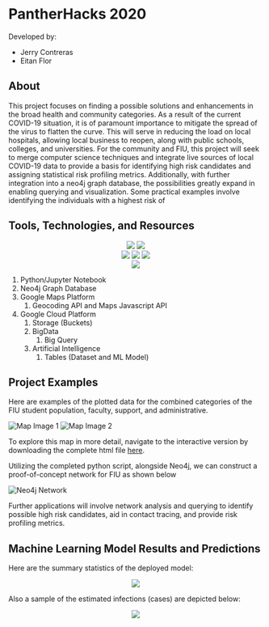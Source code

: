 # PantherHacks 2020

Developed by: 
- Jerry Contreras
- Eitan Flor

## About

This project focuses on finding a possible solutions and enhancements in the broad health and community categories. As a result of the current COVID-19 situation, it is of paramount importance to mitigate the spread of the virus to flatten the curve. This will serve in reducing the load on local hospitals, allowing local business to reopen, along with public schools, colleges, and universities. For the community and FIU, this project will seek to merge computer science techniques and integrate live sources of local COVID-19 data to provide a basis for identifying high risk candidates and assigning statistical risk profiling metrics. Additionally, with further integration into a neo4j graph database, the possibilities greatly expand in enabling querying and visualization. Some practical examples involve identifying the individuals with a highest risk of   

## Tools, Technologies, and Resources

<p align="center">
    <img src="https://github.com/eitanflor/pantherhacks/blob/master/Static%20Files/Google%20Resources/cloud.png">
    <img src="https://github.com/eitanflor/pantherhacks/blob/master/Static%20Files/Google%20Resources/neo4j.png">
<br>  
    <img src="https://github.com/eitanflor/pantherhacks/blob/master/Static%20Files/Google%20Resources/bigquery.png">
    <img src="https://github.com/eitanflor/pantherhacks/blob/master/Static%20Files/Google%20Resources/automl.jpg">
    <img src="https://github.com/eitanflor/pantherhacks/blob/master/Static%20Files/Google%20Resources/storage.png">
<br>
    <img src="https://github.com/eitanflor/pantherhacks/blob/master/Static%20Files/Google%20Resources/maps%20platform.png">
</p>

1. Python/Jupyter Notebook
1. Neo4j Graph Database
1. Google Maps Platform
    1. Geocoding API and Maps Javascript API
1. Google Cloud Platform
   1. Storage (Buckets)
   1. BigData
      1. Big Query
   1. Artificial Intelligence
      1. Tables (Dataset and ML Model) 

## Project Examples

Here are examples of the plotted data for the combined categories of the FIU student population, faculty, support, and administrative. 

![Map Image 1](https://github.com/eitanflor/pantherhacks/blob/master/Static%20Files/Zoomed-Out-Focus.JPG)
![Map Image 2](https://github.com/eitanflor/pantherhacks/blob/master/Static%20Files/FIU-MMC-Focus.JPG)

To explore this map in more detail, navigate to the interactive version by downloading the complete html file [here](https://github.com/eitanflor/pantherhacks/blob/master/Static%20Files/map.html).

Utilizing the completed python script, alongside Neo4j, we can construct a proof-of-concept network for FIU as shown below 

![Neo4j Network](https://github.com/eitanflor/pantherhacks/blob/master/Static%20Files/neo4j.png)

Further applications will involve network analysis and querying to identify possible high risk candidates, aid in contact tracing, and provide risk profiling metrics. 

## Machine Learning Model Results and Predictions

Here are the summary statistics of the deployed model:

<p align="center">
    <img src="https://github.com/eitanflor/pantherhacks/blob/master/Static%20Files/model%20results.JPG">
</p>

Also a sample of the estimated infections (cases) are depicted below:

<p align="center">
    <img src="https://github.com/eitanflor/pantherhacks/blob/master/Static%20Files/model-sample-results.JPG">
</p>


